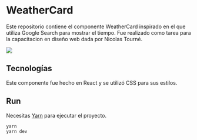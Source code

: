 # WeatherCard

Este repositorio contiene el componente WeatherCard inspirado en el que utiliza Google Search para mostrar el tiempo. Fue realizado como tarea para la capacitacion en diseño web dada por Nicolas Tourné.

![](https://i.imgur.com/QYmm8wE.png)

## Tecnologías

Este componente fue hecho en React y se utilizó CSS para sus estilos.

## Run

Necesitas [Yarn](https://yarnpkg.com/) para ejecutar el proyecto.

```bash
yarn
yarn dev
```
